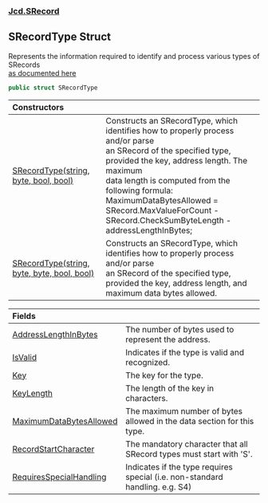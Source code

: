 ### [Jcd.SRecord](Jcd.SRecord.md 'Jcd.SRecord')

## SRecordType Struct

Represents the information required to identify and process various types of SRecords  
[
            as documented here
            ](https://manpages.ubuntu.com/manpages/trusty/man5/srec.5.html 'https://manpages.ubuntu.com/manpages/trusty/man5/srec.5.html')

```csharp
public struct SRecordType
```

| Constructors | |
| :--- | :--- |
| [SRecordType(string, byte, bool, bool)](Jcd.SRecord.SRecordType.SRecordType(string,byte,bool,bool).md 'Jcd.SRecord.SRecordType.SRecordType(string, byte, bool, bool)') | Constructs an SRecordType, which identifies how to properly process and/or parse<br/>an SRecord of the specified type, provided the key, address length. The maximum<br/>data length is computed from the following formula:<br/>MaximumDataBytesAllowed = SRecord.MaxValueForCount - SRecord.CheckSumByteLength - addressLengthInBytes; |
| [SRecordType(string, byte, byte, bool, bool)](Jcd.SRecord.SRecordType.SRecordType(string,byte,byte,bool,bool).md 'Jcd.SRecord.SRecordType.SRecordType(string, byte, byte, bool, bool)') | Constructs an SRecordType, which identifies how to properly process and/or parse<br/>an SRecord of the specified type, provided the key, address length, and<br/>maximum data bytes allowed. |

| Fields | |
| :--- | :--- |
| [AddressLengthInBytes](Jcd.SRecord.SRecordType.AddressLengthInBytes.md 'Jcd.SRecord.SRecordType.AddressLengthInBytes') | The number of bytes used to represent the address. |
| [IsValid](Jcd.SRecord.SRecordType.IsValid.md 'Jcd.SRecord.SRecordType.IsValid') | Indicates if the type is valid and recognized. |
| [Key](Jcd.SRecord.SRecordType.Key.md 'Jcd.SRecord.SRecordType.Key') | The key for the type. |
| [KeyLength](Jcd.SRecord.SRecordType.KeyLength.md 'Jcd.SRecord.SRecordType.KeyLength') | The length of the key in characters. |
| [MaximumDataBytesAllowed](Jcd.SRecord.SRecordType.MaximumDataBytesAllowed.md 'Jcd.SRecord.SRecordType.MaximumDataBytesAllowed') | The maximum number of bytes allowed in the data section for this type. |
| [RecordStartCharacter](Jcd.SRecord.SRecordType.RecordStartCharacter.md 'Jcd.SRecord.SRecordType.RecordStartCharacter') | The mandatory character that all SRecord types must start with 'S'. |
| [RequiresSpecialHandling](Jcd.SRecord.SRecordType.RequiresSpecialHandling.md 'Jcd.SRecord.SRecordType.RequiresSpecialHandling') | Indicates if the type requires special (i.e. non-standard handling. e.g. S4) |
